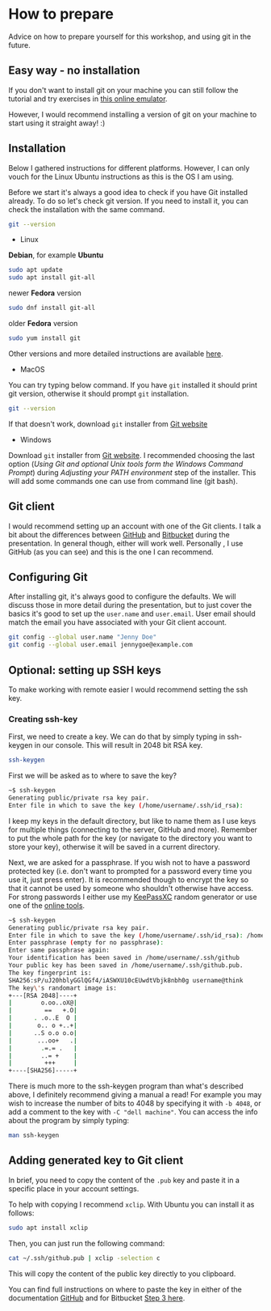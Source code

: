 # How to prepare
Advice on how to prepare yourself for this workshop, and using git in the future.

## Easy way - no installation
If you don't want to install git on your machine you can still follow the tutorial and try exercises in [this online emulator](https://cocalc.com/doc/terminal.html).

However, I would recommend installing a version of git on your machine to start using it straight away! :)


## Installation
Below I gathered instructions for different platforms. However, I can only vouch for the Linux Ubuntu instructions as this is the OS I am using.

Before we start it's always a good idea to check if you have Git installed already. To do so let's check git version. If you need to install it, you can check the installation with the same command.

```bash
git --version
```

* Linux

**Debian**, for example **Ubuntu**

```bash
sudo apt update
sudo apt install git-all
```

newer **Fedora** version

```bash
sudo dnf install git-all
```

older **Fedora** version

```bash
sudo yum install git
```

Other versions and more detailed instructions are available [here](https://git-scm.com/download/linux).


* MacOS

You can try typing below command. If you have `git` installed it should print git version, otherwise it should prompt `git` installation.

```bash
git --version
```

If that doesn't work, download `git` installer from [Git website](https://git-scm.com/download/mac)

* Windows

Download `git` installer from [Git website](https://git-scm.com/download/win). I recommended choosing the last option (_Using Git and optional Unix tools form the Windows Command Prompt_) during _Adjusting your PATH environment_ step of the installer. This will add some commands one can use from command line (git bash).


## Git client
I would recommend setting up an account with one of the Git clients. I talk a bit about the differences between [GitHub](https://github.com/) and [Bitbucket](https://bitbucket.org/product) during the presentation. In general though, either will work well. Personally , I use GitHub (as you can see) and this is the one I can recommend.

## Configuring Git
After installing git, it's always good to configure the defaults. We will discuss those in more detail during the presentation, but to just cover the basics it's good to set up the `user.name` and `user.email`. User email should match the email you have associated with your Git client account.

```bash
git config --global user.name "Jenny Doe"
git config --global user.email jennygoe@example.com
```

## Optional: setting up SSH keys
To make working with remote easier I would recommend setting the ssh key.

### Creating ssh-key
First, we need to create a key. We can do that by simply typing in ssh-keygen in our console. This will result in 2048 bit RSA key.

```bash
ssh-keygen
```

First we will be asked as to where to save the key?

```bash
~$ ssh-keygen
Generating public/private rsa key pair.
Enter file in which to save the key (/home/username/.ssh/id_rsa):
```

I keep my keys in the default directory, but like to name them as I use keys for multiple things (connecting to the server, GitHub and more). Remember to put the whole path for the key (or navigate to the directory you want to store your key), otherwise it will be saved in a current directory.

Next, we are asked for a passphrase. If you wish not to have a password protected key (i.e. don't want to prompted for a password every time you use it, just press enter). It is recommended though to encrypt the key so that it cannot be used by someone who shouldn't otherwise have access. For strong passwords I either use my [KeePassXC](https://keepassxc.org/) random generator or use one of the [online tools](https://passwordsgenerator.net/).

```bash
~$ ssh-keygen
Generating public/private rsa key pair.
Enter file in which to save the key (/home/username/.ssh/id_rsa): /home/username/.ssh/github
Enter passphrase (empty for no passphrase):
Enter same passphrase again:
Your identification has been saved in /home/username/.ssh/github
Your public key has been saved in /home/username/.ssh/github.pub.
The key fingerprint is:
SHA256:sP/uJ20hblyGGlQGf4/iASWXU10cEUwdtVbjk8nbh0g username@think
The key\'s randomart image is:
+---[RSA 2048]----+
|        o.oo..oX@|
|         ==   +.O|
|      . .o..E  O |
|       o.. o +..+|
|      ..S o.o o.o|
|       ...oo+   .|
|        .=.= .   |
|        ..= +    |
|         +++     |
+----[SHA256]-----+
```

There is much more to the ssh-keygen program than what's described above, I definitely recommend giving a manual a read! For example you may wish to increase the number of bits to 4048 by specifying it with `-b 4048`, or add a comment to the key with `-C "dell machine"`. You can access the info about the program by simply typing:

```bash
man ssh-keygen
```

## Adding generated key to Git client
In brief, you need to copy the content of the `.pub` key and paste it in a specific place in your account settings.

To help with copying I recommend `xclip`. With Ubuntu you can install it as follows:

```bash
sudo apt install xclip
```

Then, you can just run the following command:

```bash
cat ~/.ssh/github.pub | xclip -selection c
```

This will copy the content of the public key directly to you clipboard.

You can find full instructions on where to paste the key in either of the documentation [GitHub](https://docs.github.com/en/free-pro-team@latest/github/authenticating-to-github/adding-a-new-ssh-key-to-your-github-account) and for Bitbucket [Step 3 here](https://support.atlassian.com/bitbucket-cloud/docs/set-up-an-ssh-key/).
